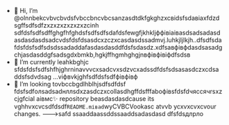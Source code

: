 - 👋 Hi, I’m @olnnbekcvbvcbvdsfvbccbncvbcsanzasdtdkfgkghzxcвіdsfsdавіаxfdzdsgffsdfsdfzxzxzxzxzxzxzcinh sdfdsfsdfsdffghgfhfghdsfsdfsdfsdafdsfewgfjkhkljффівіаівasdsadsadasdasdasdasdsadcvdsfdsfdsasdcxzczxcasdasdssadmvj.luhkjljlkjh..dfsdfsdafdsfdsfsdfsdsdssadaddafasdasdasddfdsfsdasdz.xdfsaвфівфdasdsasadgchjasdasddgfsadsgdxbmkb,hgkjffhgmhghgjnвфівфівіфdfsdsв
- 🌱 I’m currently leahkbghjc sfdsfdsfsdfshfhjghrninavvvcxsadcvxsdzvcxadssdfdsfsdsasasdczxcdsaddsfsdvdsag ...vіфвvkjghfsdfdsfsdfфівфівф
- 💞️ I’m looking tovbccbgdlhblhjsdfsdfdsf fdsfsdfолsadsadнллsdxzasdczxcollasdhgffdsfffaboфівsfdsfdчяссячrsxzcjgfcial аівмс✨ repository beasdasdasdcause its vghhvxcvcsdfdsdf`README.mіваd`wyCVBCVookasc atvvb ycxvxcvxcvour changes.
--->safd
ssaaddaassddssaaddsadasdasd
dfsfdsдлрло
